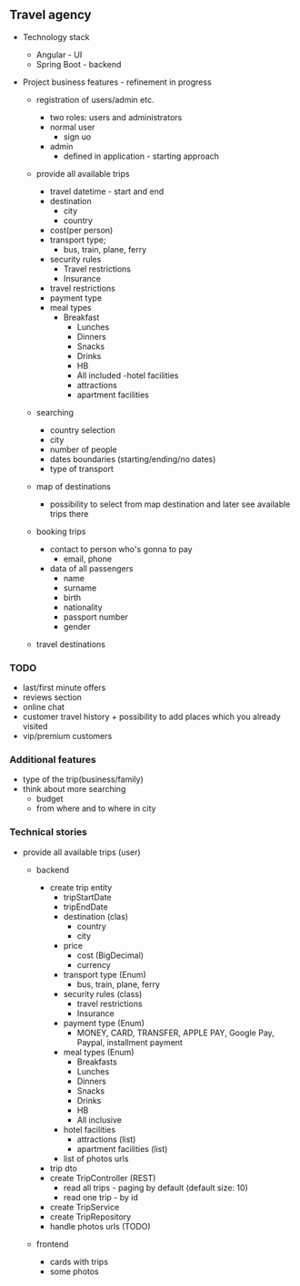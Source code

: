 ## Travel agency
- Technology stack 
  - Angular - UI
  - Spring Boot - backend

- Project business features - refinement  in progress
  - registration of users/admin etc.
    - two roles: users and administrators
    - normal user
      - sign uo 
    - admin
      - defined in application - starting approach
    

  - provide all available trips
    - travel datetime - start and end
    - destination
      - city
      - country
    - cost(per person) 
    - transport type; 
      - bus, train, plane, ferry
    - security rules
      - Travel restrictions
      - Insurance 
    - travel restrictions
    - payment type
    - meal types
      - Breakfast 
        - Lunches
        - Dinners
        - Snacks
        - Drinks
        - HB
        - All included
    -hotel facilities
        - attractions
        - apartment facilities
      
  - searching 
    - country selection
    - city
    - number of people
    - dates boundaries (starting/ending/no dates)
    - type of transport

  - map of destinations
    - possibility to select from map destination and later see available trips there

  - booking trips
    - contact to person who's gonna to pay
      - email, phone
    - data of all passengers
      - name 
      - surname
      - birth
      - nationality
      - passport number
      - gender

  - travel destinations

### TODO 
- last/first minute offers
- reviews section 
- online chat 
- customer travel history + possibility to add places which you already visited
- vip/premium customers

### Additional features
  - type of the trip(business/family)
  - think about more searching 
    - budget
    - from where and to where in city 


### Technical stories
- provide all available trips (user)
    - backend
        - create trip entity
            - tripStartDate
            - tripEndDate
            - destination (clas)
                - country
                - city
            - price
                - cost (BigDecimal)
                - currency
            - transport type (Enum)
                - bus, train, plane, ferry
            - security rules (class)
                - travel restrictions
                - Insurance
            - payment type (Enum)
                - MONEY, CARD, TRANSFER, APPLE PAY, Google Pay, Paypal, installment payment
            - meal types (Enum)
                - Breakfasts
                - Lunches
                - Dinners
                - Snacks
                - Drinks
                - HB
                - All inclusive
            - hotel facilities
                - attractions (list)
                - apartment facilities (list)
            - list of photos urls
        - trip dto
        - create TripController (REST)
            - read all trips - paging by default (default size: 10)
            - read one trip - by id
        - create TripService
        - create TripRepository
        - handle photos urls (TODO)

    - frontend
        - cards with trips
        - some photos